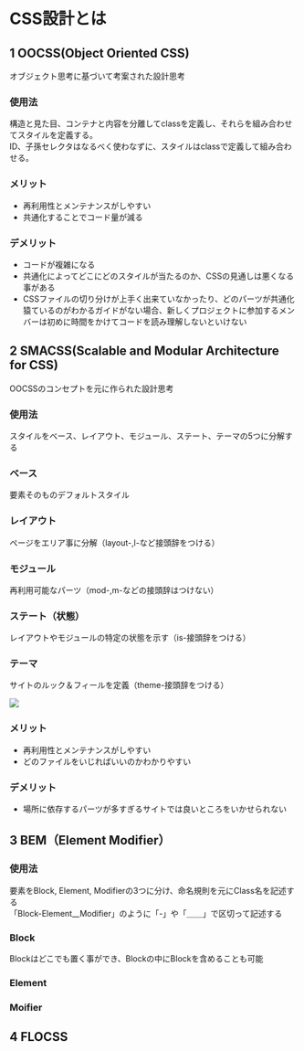 # CSS設計とは
## 1  OOCSS(Object Oriented CSS)
オブジェクト思考に基づいて考案された設計思考

### 使用法
構造と見た目、コンテナと内容を分離してclassを定義し、それらを組み合わせてスタイルを定義する。<br>
ID、子孫セレクタはなるべく使わなずに、スタイルはclassで定義して組み合わせる。

### メリット
- 再利用性とメンテナンスがしやすい
- 共通化することでコード量が減る

### デメリット
- コードが複雑になる
- 共通化によってどこにどのスタイルが当たるのか、CSSの見通しは悪くなる事がある
- CSSファイルの切り分けが上手く出来ていなかったり、どのパーツが共通化猿ているのがわかるガイドがない場合、新しくプロジェクトに参加するメンバーは初めに時間をかけてコードを読み理解しないといけない


## 2  SMACSS(Scalable and Modular Architecture for CSS)
OOCSSのコンセプトを元に作られた設計思考

### 使用法
スタイルをベース、レイアウト、モジュール、ステート、テーマの5つに分解する

### ベース
要素そのものデフォルトスタイル
### レイアウト
ページをエリア事に分解（layout-,l-など接頭辞をつける）
### モジュール
再利用可能なパーツ（mod-,m-などの接頭辞はつけない）
### ステート（状態）
レイアウトやモジュールの特定の状態を示す（is-接頭辞をつける）
### テーマ
サイトのルック＆フィールを定義（theme-接頭辞をつける）

<img src="https://image.slidesharecdn.com/css17-180606135525/95/css-10-638.jpg?cb=1528293469">

### メリット
- 再利用性とメンテナンスがしやすい
- どのファイルをいじればいいのかわかりやすい

### デメリット
- 場所に依存するパーツが多すぎるサイトでは良いところをいかせられない


## 3  BEM（Element Modifier）

### 使用法
要素をBlock, Element, Modifierの3つに分け、命名規則を元にClass名を記述する<br>
「Block-Element__Modifier」のように「-」や「＿＿」で区切って記述する
### Block
Blockはどこでも置く事ができ、Blockの中にBlockを含めることも可能
### Element

### Moifier

## 4  FLOCSS

